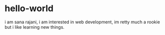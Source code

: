 # hello-world




i am sana rajani, i am interested in web development, im retty much a rookie but i like learning new things.
